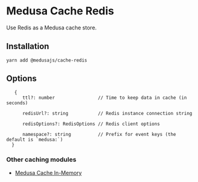 # Medusa Cache Redis

Use Redis as a Medusa cache store.

## Installation

```
yarn add @medusajs/cache-redis
```

## Options

```
   {
      ttl?: number                // Time to keep data in cache (in seconds)
    
      redisUrl?: string           // Redis instance connection string
    
      redisOptions?: RedisOptions // Redis client options
    
      namespace?: string          // Prefix for event keys (the default is `medusa:`)
  }
```

### Other caching modules
- [Medusa Cache In-Memory](../cache-inmemory/README.md)

